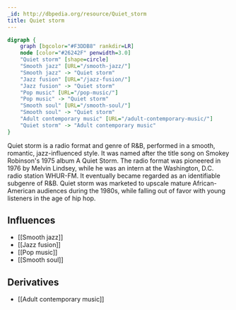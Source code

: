 ```yaml
---
_id: http://dbpedia.org/resource/Quiet_storm
title: Quiet storm
---
```


```dot
digraph {
	graph [bgcolor="#F3DDB8" rankdir=LR]
	node [color="#26242F" penwidth=3.0]
	"Quiet storm" [shape=circle]
	"Smooth jazz" [URL="/smooth-jazz/"]
	"Smooth jazz" -> "Quiet storm"
	"Jazz fusion" [URL="/jazz-fusion/"]
	"Jazz fusion" -> "Quiet storm"
	"Pop music" [URL="/pop-music/"]
	"Pop music" -> "Quiet storm"
	"Smooth soul" [URL="/smooth-soul/"]
	"Smooth soul" -> "Quiet storm"
	"Adult contemporary music" [URL="/adult-contemporary-music/"]
	"Quiet storm" -> "Adult contemporary music"
}
```

Quiet storm is a radio format and genre of R&B, performed in a smooth, romantic, jazz-influenced style. It was named after the title song on Smokey Robinson's 1975 album A Quiet Storm. The radio format was pioneered in 1976 by Melvin Lindsey, while he was an intern at the Washington, D.C. radio station WHUR-FM. It eventually became regarded as an identifiable subgenre of R&B. Quiet storm was marketed to upscale mature African-American audiences during the 1980s, while falling out of favor with young listeners in the age of hip hop.

## Influences

- [[Smooth jazz]]
- [[Jazz fusion]]
- [[Pop music]]
- [[Smooth soul]]

## Derivatives

- [[Adult contemporary music]]
